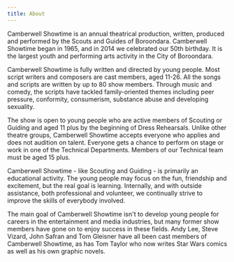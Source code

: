 ```yaml
---
title: About
---
```


Camberwell Showtime is an annual theatrical production, written, produced and performed by the Scouts and Guides of Boroondara. Camberwell Showtime began in 1965, and in 2014 we celebrated our 50th birthday. It is the largest youth and performing arts activity in the City of Boroondara.

Camberwell Showtime is fully written and directed by young people. Most script writers and composers are cast members, aged 11-26. All the songs and scripts are written by up to 80 show members. Through music and comedy, the scripts have tackled family-oriented themes including peer pressure, conformity, consumerism, substance abuse and developing sexuality.

The show is open to young people who are active members of Scouting or Guiding and aged 11 plus by the beginning of Dress Rehearsals. Unlike other theatre groups, Camberwell Showtime accepts everyone who applies and does not audition on talent. Everyone gets a chance to perform on stage or work in one of the Technical Departments. Members of our Technical team must be aged 15 plus.

Camberwell Showtime - like Scouting and Guiding - is primarily an educational activity. The young people may focus on the fun, friendship and excitement, but the real goal is learning. Internally, and with outside assistance, both professional and volunteer, we continually strive to improve the skills of everybody involved.

The main goal of Camberwell Showtime isn't to develop young people for careers in the entertainment and media industries, but many former show members have gone on to enjoy success in these fields. Andy Lee, Steve Vizard, John Safran and Tom Gleisner have all been cast members of Camberwell Showtime, as has Tom Taylor who now writes Star Wars comics as well as his own graphic novels.
